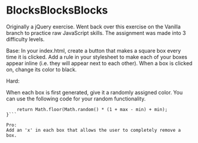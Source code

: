 # BlocksBlocksBlocks
Originally a jQuery exercise.  Went back over this exercise on the Vanilla branch to practice raw JavaScript skills.  The assignment was made into 3 difficulty levels.

Base: 
In your index.html, create a button that makes a square box every time it is clicked.
Add a rule in your stylesheet to make each of your boxes appear inline (i.e. they will appear next to each other).
When a box is clicked on, change its color to black.

Hard:

When each box is first generated, give it a randomly assigned color.
You can use the following code for your random functionality.
```function randomNumber(min, max){
    return Math.floor(Math.random() * (1 + max - min) + min);
}```

Pro:
Add an 'x' in each box that allows the user to completely remove a box.
